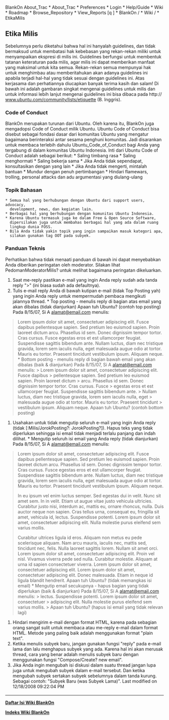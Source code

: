    BlankOn
 About_Trac
    * About_Trac
    * Preferences
    * Login
    * Help/Guide
    * Wiki
    * Roadmap
    * Browse_Repository
    * View_Reports
[q                 ]
    * BlankOn  /
    * Wiki  /
    * EtikaMilis
## Etika Milis
Sebelumnya perlu diketahui bahwa hal ini hanyalah guidelines, dan tidak
bermaksud untuk membatasi hak kebebasan yang rekan-rekan miliki untuk
menyampaikan ekspresi di milis ini. Guidelines berfungsi untuk membentuk
tatanan keteraturan pada milis, agar milis ini dapat memberikan manfaat yang
maksimal untuk kita semua. Rekan-rekan semua mempunyai hak untuk menghimbau
atau memberitahukan akan adanya guidelines ini apabila terjadi hal-hal yang
tidak sesuai dengan guidelines ini. Atas kerjasama dan perhatiannya diucapkan
banyak terima kasih dan salam!
Di bawah ini adalah gambaran singkat mengenai guidelines untuk milis dan untuk
informasi lebih lanjut mengenai guidelines ini bisa dibaca pada ​http://
www.ubuntu.com/community/lists/etiquette (B. Inggris).
### Code of Conduct
BlankOn merupakan turunan dari Ubuntu. Oleh karena itu, BlankOn juga mengadopsi
Code of Conduct milik Ubuntu. Ubuntu Code of Conduct bisa disebut sebagai
fondasi dasar dari komunitas Ubuntu yang mengatur bagaimana berinteraksi antar
sesama penghuni komunitas. Jadi disarankan untuk membaca terlebih dahulu
​Ubuntu_Code_of_Conduct bagi Anda yang tergabung di dalam komunitas Ubuntu
Indonesia.
Inti dari Ubuntu Code of Conduct adalah sebagai berikut:
    * Saling timbang rasa
    * Saling menghormati
    * Saling bekerja sama
    * Jika Anda tidak sependapat, konsultasikan dengan yang lain
    * Jika Anda tidak mengerti, mintalah bantuan
    * Mundur dengan penuh pertimbangan
    * Hindari flamewars, trolling, personal attacks dan adu argumentasi yang
      diulang-ulang
### Topik Bahasan
    * Semua hal yang berhubungan dengan Ubuntu dari support users, advocacy,
      development, news, dan kegiatan lain.
    * Berbagai hal yang berhubungan dengan komunitas Ubuntu Indonesia.
    * Karena Ubuntu termasuk juga ke dalam Free & Open Source Software,
      dipersilakan juga untuk membahas berbagai hal yang ada dalam ruang
      lingkup dunia FOSS.
    * Bila Anda tidak yakin topik yang ingin sampaikan masuk kategori apa,
      silakan gunakan tag OOT pada subyek.
### Panduan Teknis
Perhatikan bahwa tidak menaati panduan di bawah ini dapat menyebabkan Anda
diberikan peringatan oleh moderator. Silakan lihat PedomanModeratorMilis? untuk
melihat bagaimana peringatan dikeluarkan.
   1. Saat me-reply pastikan e-mail yang ingin Anda reply sudah ada tanda reply
      ">" (ini biasa sudah ada defaultnya).
   1. Tulis e-mail reply Anda di bawah kutipan e-mail (tidak Top Posting yah)
      yang ingin Anda reply untuk mempermudah pembaca mengikuti jalannya
      thread.
    * Top posting - menulis reply di bagian atas email yang akan dibalas (tidak
      dianjurkan)
Apaan tuh Ubuntu? (contoh top posting)
Pada 8/15/07, Si A <alamat@email.com> menulis:
> Lorem ipsum dolor sit amet, consectetuer adipiscing elit. Fusce dapibus
> pellentesque sapien. Sed pretium leo euismod sapien. Proin laoreet dictum
> arcu. Phasellus id sem. Donec dignissim tempor tortor. Cras cursus. Fusce
> egestas eros et est ullamcorper feugiat. Suspendisse sagittis bibendum ante.
> Nullam luctus, diam nec tristique gravida, lorem sem iaculis nulla, eget
> malesuada augue odio at tortor. Mauris eu tortor. Praesent tincidunt
> vestibulum ipsum. Aliquam neque.
    * Bottom posting - menulis reply di bagian bawah email yang akan dibalas
      (baik & dianjurkan)
      Pada 8/15/07, Si A <alamat@email.com> menulis:
      > Lorem ipsum dolor sit amet, consectetuer adipiscing elit. Fusce dapibus
      > pellentesque sapien. Sed pretium leo euismod sapien. Proin laoreet
      dictum
      > arcu. Phasellus id sem. Donec dignissim tempor tortor. Cras cursus.
      Fusce
      > egestas eros et est ullamcorper feugiat. Suspendisse sagittis bibendum
      ante.
      > Nullam luctus, diam nec tristique gravida, lorem sem iaculis nulla,
      eget
      > malesuada augue odio at tortor. Mauris eu tortor. Praesent tincidunt
      > vestibulum ipsum. Aliquam neque.
      Apaan tuh Ubuntu? (contoh bottom posting)
   1. Usahakan untuk tidak mengutip seluruh e-mail yang ingin Anda reply (tidak
      [:Milis/JorokPosting?: JorokPosting?]). Hapus teks yang tidak diperlukan
      sehingga isi email tidak menjadi terlalu panjang dan indah dilihat.
    * Mengutip seluruh isi email yang Anda reply (tidak dianjurkan)
Pada 8/15/07, Si A <alamat@email.com> menulis:
> Lorem ipsum dolor sit amet, consectetuer adipiscing elit. Fusce dapibus
> pellentesque sapien. Sed pretium leo euismod sapien. Proin laoreet dictum
> arcu. Phasellus id sem. Donec dignissim tempor tortor. Cras cursus. Fusce
> egestas eros et est ullamcorper feugiat. Suspendisse sagittis bibendum ante.
> Nullam luctus, diam nec tristique gravida, lorem sem iaculis nulla, eget
> malesuada augue odio at tortor. Mauris eu tortor. Praesent tincidunt
> vestibulum ipsum. Aliquam neque.
>
>
> In eu ipsum vel enim luctus semper. Sed egestas dui in velit. Nunc sit amet
> sem. In in velit. Etiam ut augue vitae justo vehicula ultricies. Curabitur
> justo nisi, interdum ac, mattis eu, ornare rhoncus, nulla. Duis auctor neque
> non sapien. Cras tellus urna, consequat eu, fringilla sit amet, vehicula id,
> lectus. Suspendisse potenti. Lorem ipsum dolor sit amet, consectetuer
> adipiscing elit. Nulla molestie purus eleifend sem varius mollis.
>
>
> Curabitur ultrices ligula id eros. Aliquam non metus eu pede scelerisque
> aliquam. Nam arcu mauris, iaculis nec, mattis sed, tincidunt nec, felis.
> Nulla laoreet sagittis lorem. Nullam sit amet orci. Lorem ipsum dolor sit
> amet, consectetuer adipiscing elit. Proin vel nisl. Vivamus viverra pede sed
> nulla. Curabitur molestie. Aliquam at urna id sapien consectetuer viverra.
> Lorem ipsum dolor sit amet, consectetuer adipiscing elit. Lorem ipsum dolor
> sit amet, consectetuer adipiscing elit. Donec malesuada. Etiam in neque id
> ligula blandit hendrerit.
Apaan tuh Ubuntu? (tidak memangkas isi email)
    * Mengutip email secukupnya - hapus bagian yang tidak diperlukan (baik &
      dianjurkan)
      Pada 8/15/07, Si A <alamat@email.com> menulis:
      > lectus. Suspendisse potenti. Lorem ipsum dolor sit amet, consectetuer
      > adipiscing elit. Nulla molestie purus eleifend sem varius mollis.
      >
      Apaan tuh Ubuntu? (hapus isi email yang tidak relevan lagi)
   1. Hindari mengirim e-mail dengan format HTML, karena pada sebagian orang
      sangat sulit untuk membaca atau me-reply e-mail dalam format HTML. Metode
      yang paling baik adalah menggunakan format "plain text".
   1. Ketika menulis subyek baru, jangan gunakan fungsi "reply" pada e-mail
      lama dan lalu menghapus subyek yang ada. Karena hal ini akan merusak
      thread, cara yang benar adalah menulis subyek baru dengan menggunakan
      fungsi "Compose/Create? new email".
   1. Jika Anda ingin mengubah isi diskusi dalam suatu thread jangan lupa juga
      untuk mengubah subyek dalam e-mail tersebut. Dan ketika mengubah subyek
      sertakan subyek sebelumnya dalam tanda kurung. Sebagai contoh: "Subyek
      Baru (was Subyek Lama)".
Last modified on 12/18/2008 09:22:04 PM
#### 
    
 
 
 
 
 
---
[**Daftar Isi Wiki BlankOn**](/wiki/DaftarIsi/index.html)
 
[**Indeks Wiki BlankOn**](/wiki/Indeks.html)
